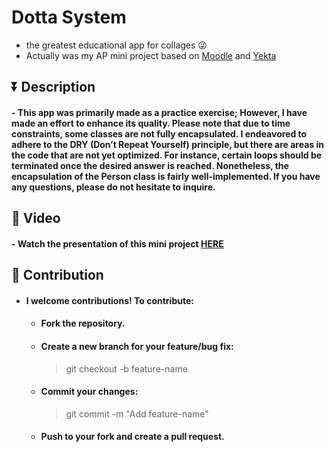 # Dotta System
- the greatest educational app for collages 😜
- Actually was my AP mini project based on [Moodle](https://github.com/moodle/moodle) and [Yekta](https://yekta.iut.ac.ir/)
## ⏬ Description
#### - This app was primarily made as a practice exercise; However, I have made an effort to enhance its quality. Please note that due to time constraints, some classes are not fully encapsulated. I endeavored to adhere to the DRY (Don’t Repeat Yourself) principle, but there are areas in the code that are not yet optimized. For instance, certain loops should be terminated once the desired answer is reached. Nonetheless, the encapsulation of the Person class is fairly well-implemented. If you have any questions, please do not hesitate to inquire.

## 🎦 Video
#### - Watch the presentation of this mini project [HERE](https://www.aparat.com/v/w08lg4e)

## 🤝 Contribution
- #### I welcome contributions! To contribute:
    - #### Fork the repository.
    - #### Create a new branch for your feature/bug fix:
      > git checkout -b feature-name
    - #### Commit your changes:
      > git commit -m "Add feature-name"
    - #### Push to your fork and create a pull request.

